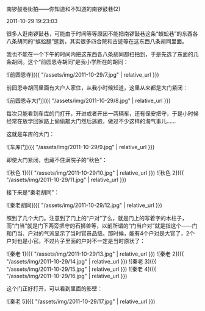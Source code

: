 南锣鼓巷街拍——你知道和不知道的南锣鼓巷(2)

2011-10-29 19:23:03

很多人逛南锣鼓巷，可能由于时间等等原因不能把南锣鼓巷这条“蜈蚣巷”的东西各八条胡同的“蜈蚣腿”逛到，其实很多四合院和古迹等在这东西八条胡同里面。

我也不能在一个下午的时间内把这东西各八条胡同都扫拍到，于是先选了东面的几条胡同。这个“前园恩寺胡同”是我小学所在的胡同：

![前圆恩寺]({{ "/assets/img/2011-10-29/7.jpg" | relative_url }})

前园恩寺胡同里面有大户人家住，从我小时候知道，这里从来都是大门紧闭：

![前圆恩寺大门]({{ "/assets/img/2011-10-29/8.jpg" | relative_url }})

每次只能看到车库的门打开，开进或者开出一两辆车，还有保安把守，于是小时候经常在放学回家路上偷偷敲大门然后逃跑，做过不少这样的淘气事儿……

这就是车库的大门：

![车库门]({{ "/assets/img/2011-10-29/9.jpg" | relative_url }})

即使大门紧闭，也藏不住满院子的“秋色”：

![秋色 1]({{ "/assets/img/2011-10-29/10.jpg" | relative_url }})
![秋色 2]({{ "/assets/img/2011-10-29/11.jpg" | relative_url }})

接下来是“秦老胡同”：

![秦老胡同]({{ "/assets/img/2011-10-29/12.jpg" | relative_url }})

照到了几个大门。注意到了门上的“户对”了么，就是门上的写着字的木柱子，而“门当”就是门下两旁把守的石狮兽等，以前所谓的“门当户对”就是指这个——门和门当、户对的气派显示了当时官员品级。那时候，能有4个户对是大官了，2个户对也是小官。不过片子里面的户对不一定是当时原状了：

![秦老 1]({{ "/assets/img/2011-10-29/13.jpg" | relative_url }})
![秦老 2]({{ "/assets/img/2011-10-29/14.jpg" | relative_url }})
![秦老 3]({{ "/assets/img/2011-10-29/15.jpg" | relative_url }})
![秦老 4]({{ "/assets/img/2011-10-29/16.jpg" | relative_url }})

这个门正好打开，可以看到里面的影壁：

![秦老 5]({{ "/assets/img/2011-10-29/17.jpg" | relative_url }})